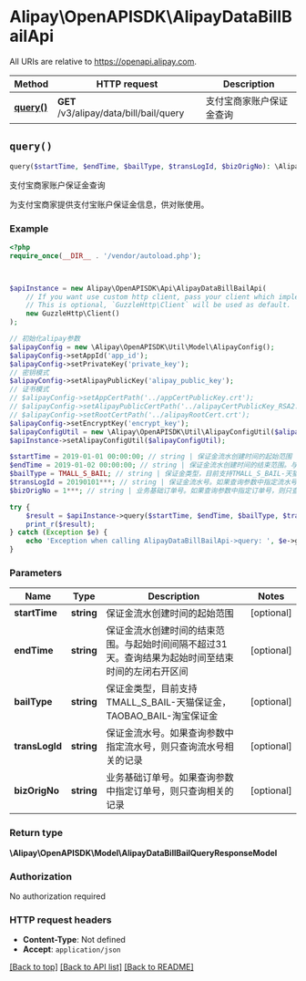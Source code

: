 # Alipay\OpenAPISDK\AlipayDataBillBailApi

All URIs are relative to https://openapi.alipay.com.

Method | HTTP request | Description
------------- | ------------- | -------------
[**query()**](AlipayDataBillBailApi.md#query) | **GET** /v3/alipay/data/bill/bail/query | 支付宝商家账户保证金查询


## `query()`

```php
query($startTime, $endTime, $bailType, $transLogId, $bizOrigNo): \Alipay\OpenAPISDK\Model\AlipayDataBillBailQueryResponseModel
```

支付宝商家账户保证金查询

为支付宝商家提供支付宝账户保证金信息，供对账使用。

### Example

```php
<?php
require_once(__DIR__ . '/vendor/autoload.php');



$apiInstance = new Alipay\OpenAPISDK\Api\AlipayDataBillBailApi(
    // If you want use custom http client, pass your client which implements `GuzzleHttp\ClientInterface`.
    // This is optional, `GuzzleHttp\Client` will be used as default.
    new GuzzleHttp\Client()
);

// 初始化alipay参数
$alipayConfig = new \Alipay\OpenAPISDK\Util\Model\AlipayConfig();
$alipayConfig->setAppId('app_id');
$alipayConfig->setPrivateKey('private_key');
// 密钥模式
$alipayConfig->setAlipayPublicKey('alipay_public_key');
// 证书模式
// $alipayConfig->setAppCertPath('../appCertPublicKey.crt');
// $alipayConfig->setAlipayPublicCertPath('../alipayCertPublicKey_RSA2.crt');
// $alipayConfig->setRootCertPath('../alipayRootCert.crt');
$alipayConfig->setEncryptKey('encrypt_key');
$alipayConfigUtil = new \Alipay\OpenAPISDK\Util\AlipayConfigUtil($alipayConfig);
$apiInstance->setAlipayConfigUtil($alipayConfigUtil);

$startTime = 2019-01-01 00:00:00; // string | 保证金流水创建时间的起始范围
$endTime = 2019-01-02 00:00:00; // string | 保证金流水创建时间的结束范围。与起始时间间隔不超过31天。查询结果为起始时间至结束时间的左闭右开区间
$bailType = TMALL_S_BAIL; // string | 保证金类型，目前支持TMALL_S_BAIL-天猫保证金，TAOBAO_BAIL-淘宝保证金
$transLogId = 20190101***; // string | 保证金流水号。如果查询参数中指定流水号，则只查询流水号相关的记录
$bizOrigNo = 1***; // string | 业务基础订单号。如果查询参数中指定订单号，则只查询相关的记录

try {
    $result = $apiInstance->query($startTime, $endTime, $bailType, $transLogId, $bizOrigNo);
    print_r($result);
} catch (Exception $e) {
    echo 'Exception when calling AlipayDataBillBailApi->query: ', $e->getMessage(), PHP_EOL;
}
```

### Parameters

Name | Type | Description  | Notes
------------- | ------------- | ------------- | -------------
 **startTime** | **string**| 保证金流水创建时间的起始范围 | [optional]
 **endTime** | **string**| 保证金流水创建时间的结束范围。与起始时间间隔不超过31天。查询结果为起始时间至结束时间的左闭右开区间 | [optional]
 **bailType** | **string**| 保证金类型，目前支持TMALL_S_BAIL-天猫保证金，TAOBAO_BAIL-淘宝保证金 | [optional]
 **transLogId** | **string**| 保证金流水号。如果查询参数中指定流水号，则只查询流水号相关的记录 | [optional]
 **bizOrigNo** | **string**| 业务基础订单号。如果查询参数中指定订单号，则只查询相关的记录 | [optional]

### Return type

**\Alipay\OpenAPISDK\Model\AlipayDataBillBailQueryResponseModel**

### Authorization

No authorization required

### HTTP request headers

- **Content-Type**: Not defined
- **Accept**: `application/json`

[[Back to top]](#) [[Back to API list]](../../README.md#api-endpoints)
[[Back to README]](../../README.md)
